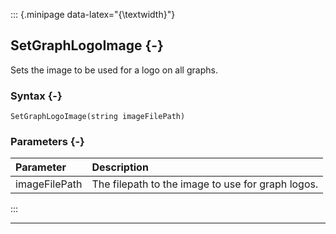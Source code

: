 ::: {.minipage data-latex="{\textwidth}"}
## SetGraphLogoImage {-}

Sets the image to be used for a logo on all graphs.

### Syntax {-}

```{sql}
SetGraphLogoImage(string imageFilePath)
```

### Parameters {-}

**Parameter** | **Description**
| :-- | :-- |
imageFilePath | The filepath to the image to use for graph logos.
:::

***

